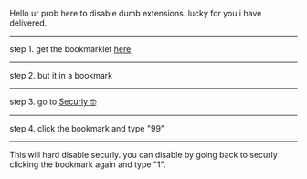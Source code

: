 Hello ur prob here to disable dumb extensions. lucky for you i have delivered. 

<hr>

step 1. get the bookmarklet [here](https://github.com/zek-c/extension-v111-kill/blob/main/bookmarklet.js)

<hr>

step 2. but it in a bookmark

<hr>

step 3. go to [Securly 🤓](https://securly.com)

<hr>

step 4. click the bookmark and type "99"

<hr>

This will hard disable securly. you can disable by going back to securly clicking the bookmark again and type "1".
